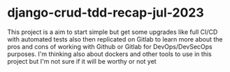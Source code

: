 # django-crud-tdd-recap-jul-2023
This project is a aim to start simple but get some upgrades like full CI/CD with automated tests also then replicated on Gitlab to learn more about the pros and cons of working with Github or Gitlab for DevOps/DevSecOps purposes. I'm thinking also about dockers and other tools to use in this project but I'm not sure if it will be worthy or not yet
